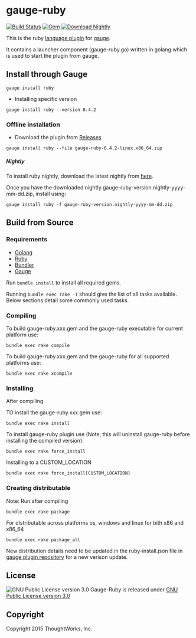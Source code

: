 # gauge-ruby

[![Build Status](https://travis-ci.org/getgauge/gauge-ruby.svg?branch=master)](https://travis-ci.org/getgauge/gauge-ruby)
[![Gem](https://img.shields.io/gem/v/gauge-ruby.svg)](https://rubygems.org/gems/gauge-ruby)
[![Download Nightly](https://api.bintray.com/packages/gauge/gauge-ruby/Nightly/images/download.svg) ](https://bintray.com/gauge/gauge-ruby/Nightly/_latestVersion)

This is the ruby [language plugin](http://getgauge.io/documentation/user/current/plugins/README.html) for [gauge](http://getgauge.io).

It contains a launcher component (gauge-ruby.go) written in golang which is used to start the plugin from gauge.

## Install through Gauge

````
gauge install ruby
````

* Installing specific version
```
gauge install ruby --version 0.4.2
```

### Offline installation

* Download the plugin from [Releases](https://github.com/getgauge/gauge-ruby/releases)
```
gauge install ruby --file gauge-ruby-0.4.2-linux.x86_64.zip
```

##### Nightly

To install ruby nightly, download the latest nightly from [here](https://bintray.com/gauge/gauge-ruby/Nightly).

Once you have the downloaded nightly gauge-ruby-version.nightly-yyyy-mm-dd.zip, install using:

    gauge install ruby -f gauge-ruby-version.nightly-yyyy-mm-dd.zip


## Build from Source

### Requirements
* [Golang](http://golang.org/)
* [Ruby](https://www.ruby-lang.org/en/)
* [Bundler](http://bundler.io/)
* [Gauge](http://getgauge.io)

Run `bundle install` to install all required gems.

Running `bundle exec rake -T` should give the list of all tasks available. Below sections detail some commonly used tasks.

### Compiling

To build gauge-ruby.xxx.gem and the gauge-ruby executable for current platform use:

````
bundle exec rake compile
````

To build gauge-ruby.xxx.gem and the gauge-ruby for all supported platforms use:

````
bundle exec rake xcompile
````

### Installing

After compiling

TO install the gauge-ruby.xxx.gem use:

````
bundle exec rake install
````

To install gauge-ruby plugin use (Note, this will uninstall gauge-ruby before installing the compiled version):

```
bundle exec rake force_install
```

Installing to a CUSTOM_LOCATION

````
bundle exec rake force_install[CUSTOM_LOCATION]
````

### Creating distributable


Note: Run after compiling

````
bundle exec rake package
````

For distributable across platforms os, windows and linux for bith x86 and x86_64

````
bundle exec rake package_all
````

New distribution details need to be updated in the ruby-install.json file in  [gauge plugin repository](https://github.com/getgauge/gauge-repository) for a new verison update.

## License

![GNU Public License version 3.0](http://www.gnu.org/graphics/gplv3-127x51.png)
Gauge-Ruby is released under [GNU Public License version 3.0](http://www.gnu.org/licenses/gpl-3.0.txt)

## Copyright

Copyright 2015 ThoughtWorks, Inc.

